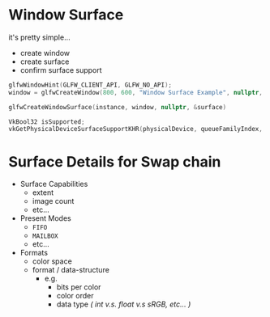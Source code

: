 
# Window Surface
it's pretty simple...
- create window
- create surface
- confirm surface support
``` cpp
glfwWindowHint(GLFW_CLIENT_API, GLFW_NO_API);
window = glfwCreateWindow(800, 600, "Window Surface Example", nullptr, nullptr);

glfwCreateWindowSurface(instance, window, nullptr, &surface)

VkBool32 isSupported;
vkGetPhysicalDeviceSurfaceSupportKHR(physicalDevice, queueFamilyIndex, surface, &isSupported);
```

# Surface Details for Swap chain
- Surface Capabilities
  - extent
  - image count
  - etc...
- Present Modes
  - `FIFO`
  - `MAILBOX`
  - etc...
- Formats
  - color space
  - format / data-structure
    - e.g. 
      - bits per color
      - color order
      - data type *( int v.s. float v.s sRGB, etc... )*
